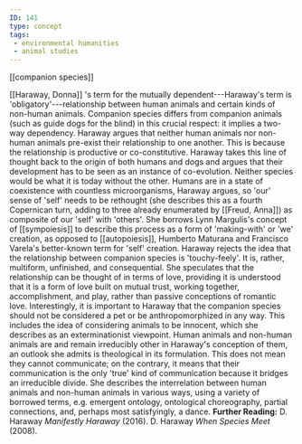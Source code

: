 ```yaml
---
ID: 141
type: concept
tags: 
 - environmental humanities
 - animal studies
---
```


[[companion species]]

[[Haraway, Donna]] 's term for the
mutually dependent---Haraway's term is 'obligatory'---relationship
between human animals and certain kinds of non-human animals. Companion
species differs from companion animals (such as guide dogs for the
blind) in this crucial respect: it implies a two-way dependency. Haraway
argues that neither human animals nor non-human animals pre-exist their
relationship to one another. This is because the relationship is
productive or co-constitutive. Haraway takes this line of thought back
to the origin of both humans and dogs and argues that their development
has to be seen as an instance of co-evolution. Neither species would be
what it is today without the other. Humans are in a state of coexistence
with countless microorganisms, Haraway argues, so 'our' sense of 'self'
needs to be rethought (she describes this as a fourth Copernican turn,
adding to three already enumerated by
[[Freud, Anna]]) as composite of
our 'self' with 'others'. She borrows Lynn Margulis's concept of
[[sympoiesis]] to describe
this process as a form of 'making-with' or 'we' creation, as opposed to
[[autopoiesis]], Humberto
Maturana and Francisco Varela's better-known term for 'self' creation.
Haraway rejects the idea that the relationship between companion species
is 'touchy-feely'. It is, rather, multiform, unfinished, and
consequential. She speculates that the relationship can be thought of in
terms of love, providing it is understood that it is a form of love
built on mutual trust, working together, accomplishment, and play,
rather than passive conceptions of romantic love. Interestingly, it is
important to Haraway that the companion species should not be considered
a pet or be anthropomorphized in any way. This includes the idea of
considering animals to be innocent, which she describes as an
exterminationist viewpoint. Human animals and non-human animals are and
remain irreducibly other in Haraway's conception of them, an outlook she
admits is theological in its formulation. This does not mean they cannot
communicate; on the contrary, it means that their communication is the
only 'true' kind of communication because it bridges an irreducible
divide. She describes the interrelation between human animals and
non-human animals in various ways, using a variety of borrowed terms,
e.g. emergent ontology, ontological choreography, partial connections,
and, perhaps most satisfyingly, a dance.
**Further Reading:** D. Haraway *Manifestly Haraway* (2016).
D. Haraway *When Species Meet* (2008).
